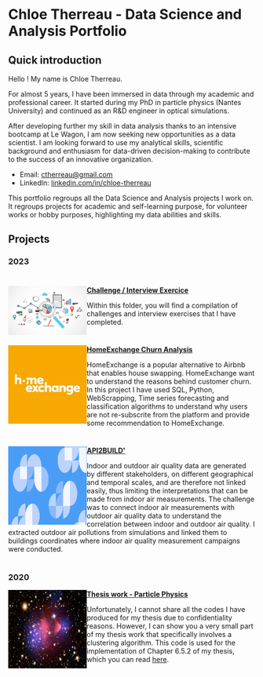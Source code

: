 # Chloe Therreau - Data Science and Analysis Portfolio

## Quick introduction 

Hello ! 
My name is Chloe Therreau. 

For almost 5 years, I have been immersed in data through my academic and professional career. It started during my PhD in particle physics (Nantes University) and continued as an R&D engineer in optical simulations.

After developing further my skill in data analysis thanks to an intensive bootcamp at Le Wagon, I am now seeking new opportunities as a data scientist. 
I am looking forward to use my analytical skills, scientific background and enthusiasm for data-driven decision-making to contribute to the success of an innovative organization. 

 - Email: ctherreau@gmail.com
 - LinkedIn: [linkedin.com/in/chloe-therreau](https://www.linkedin.com/in/chloe-therreau/) 


This portfolio regroups all the Data Science and Analysis projects I work on. It regroups projects for academic and self-learning purpose, for volunteer works or hobby purposes, highlighting my data abilities and skills.


## Projects
### 2023

#

<img align="left" width="160" height="100" src="illustrations/data.jpg"> **[Challenge / Interview Exercice](https://github.com/ctherreau)**

Within this folder, you will find a compilation of challenges and interview exercises that I have completed.


#


<img align="left" width="160" height="160" src="illustrations/homeexchange_slack.jpg"> **[HomeExchange Churn Analysis](https://github.com/ctherreau/HomeExchange)**

HomeExchange is a popular alternative to Airbnb that enables house swapping. HomeExchange want to understand the reasons behind customer churn. 
In this project I have used SQL, Python, WebScrapping, Time series forecasting and classification algorithms to understand why users are not re-subscrite from the platform and provide some recommendation to HomeExchange. 


#


<img align="left" width="160" height="160" src="illustrations/a2b.png"> **[API2BUILD'](https://github.com/ctherreau/api2build/tree/main)**

Indoor and outdoor air quality data are generated by different stakeholders, on different geographical and temporal scales, and are therefore not linked easily, thus limiting the interpretations that can be made from indoor air measurements. The challenge was to connect indoor air measurements with outdoor air quality data to understand the correlation between indoor and outdoor air quality. I extracted outdoor air pollutions from simulations and linked them to buildings coordinates where indoor air quality measurement campaigns were conducted.

#

### 2020
<img align="left" width="160" height="160" src="illustrations/amas_ball.jpg"> **[Thesis work - Particle Physics](https://github.com/ctherreau/thesis)** 

Unfortunately, I cannot share all the codes I have produced for my thesis due to confidentiality reasons. However, I can show you a very small part of my thesis work that specifically involves a clustering algorithm. This code is used for the implementation of Chapter 6.5.2 of my thesis, which you can read [here](https://theses.hal.science/tel-02926324).

#
